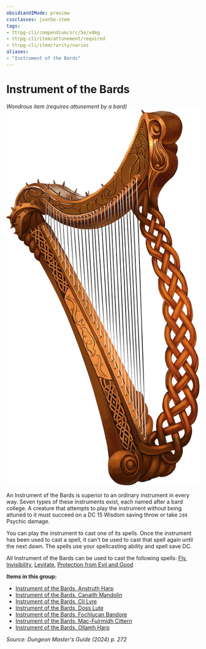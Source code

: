 ```yaml
---
obsidianUIMode: preview
cssclasses: json5e-item
tags:
- ttrpg-cli/compendium/src/5e/xdmg
- ttrpg-cli/item/attunement/required
- ttrpg-cli/item/rarity/varies
aliases: 
- "Instrument of the Bards"
---
```

# Instrument of the Bards
*Wondrous item (requires attunement by a bard)*  
![](3-Mechanics/CLI/items/img/instrument-of-the-bards.webp#right)


An Instrument of the Bards is superior to an ordinary instrument in every way. Seven types of these instruments exist, each named after a bard college. A creature that attempts to play the instrument without being attuned to it must succeed on a DC 15 Wisdom saving throw or take `2d4` Psychic damage.

You can play the instrument to cast one of its spells. Once the instrument has been used to cast a spell, it can't be used to cast that spell again until the next dawn. The spells use your spellcasting ability and spell save DC.

All Instrument of the Bards can be used to cast the following spells: [Fly](3-Mechanics/CLI/spells/fly-xphb.md), [Invisibility](3-Mechanics/CLI/spells/invisibility-xphb.md), [Levitate](3-Mechanics/CLI/spells/levitate-xphb.md), [Protection from Evil and Good](3-Mechanics/CLI/spells/protection-from-evil-and-good-xphb.md)

**Items in this group:**

- [Instrument of the Bards, Anstruth Harp](3-Mechanics/CLI/items/instrument-of-the-bards-anstruth-harp-xdmg.md)
- [Instrument of the Bards, Canaith Mandolin](3-Mechanics/CLI/items/instrument-of-the-bards-canaith-mandolin-xdmg.md)
- [Instrument of the Bards, Cli Lyre](3-Mechanics/CLI/items/instrument-of-the-bards-cli-lyre-xdmg.md)
- [Instrument of the Bards, Doss Lute](3-Mechanics/CLI/items/instrument-of-the-bards-doss-lute-xdmg.md)
- [Instrument of the Bards, Fochlucan Bandore](3-Mechanics/CLI/items/instrument-of-the-bards-fochlucan-bandore-xdmg.md)
- [Instrument of the Bards, Mac-Fuirmidh Cittern](3-Mechanics/CLI/items/instrument-of-the-bards-mac-fuirmidh-cittern-xdmg.md)
- [Instrument of the Bards, Ollamh Harp](3-Mechanics/CLI/items/instrument-of-the-bards-ollamh-harp-xdmg.md)

*Source: Dungeon Master's Guide (2024) p. 272*